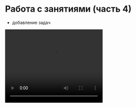 # Работа с занятиями (часть 4)

- добавление задач 

<video width="320" height="240" controls=true src="https://s3-eu-west-1.amazonaws.com/edu-prod/video/help_videos/7.mp4" type="video/mp4" />
